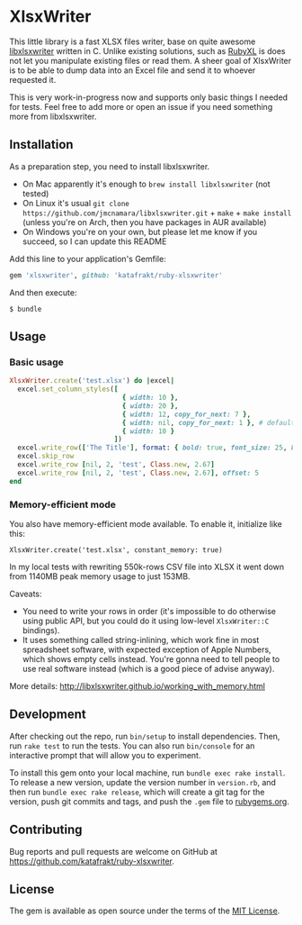 # XlsxWriter

This little library is a fast XLSX files writer, base on quite awesome [libxlsxwriter](https://libxlsxwriter.github.io/) written in C. Unlike existing solutions, such as [RubyXL](https://github.com/weshatheleopard/rubyXL) is does not let you manipulate existing files or read them. A sheer goal of XlsxWriter is to be able to dump data into an Excel file and send it to whoever requested it.

This is very work-in-progress now and supports only basic things I needed for tests. Feel free to add more or open an issue if you need something more from libxlsxwriter.

## Installation

As a preparation step, you need to install libxlsxwriter.

* On Mac apparently it's enough to `brew install libxlsxwriter` (not tested)
* On Linux it's usual `git clone https://github.com/jmcnamara/libxlsxwriter.git` + `make` + `make install` (unless you're on Arch, then you have packages in AUR available)
* On Windows you're on your own, but please let me know if you succeed, so I can update this README

Add this line to your application's Gemfile:

```ruby
gem 'xlsxwriter', github: 'katafrakt/ruby-xlsxwriter'
```

And then execute:

    $ bundle

## Usage

### Basic usage

```ruby
XlsxWriter.create('test.xlsx') do |excel|
  excel.set_column_styles([
                            { width: 10 },
                            { width: 20 },
                            { width: 12, copy_for_next: 7 },
                            { width: nil, copy_for_next: 1 }, # default width
                            { width: 10 }
                          ])
  excel.write_row(['The Title'], format: { bold: true, font_size: 25, height: 27 })
  excel.skip_row
  excel.write_row [nil, 2, 'test', Class.new, 2.67]
  excel.write_row [nil, 2, 'test', Class.new, 2.67], offset: 5
end
```

### Memory-efficient mode

You also have memory-efficient mode available. To enable it, initialize like this:

```
XlsxWriter.create('test.xlsx', constant_memory: true)
```

In my local tests with rewriting 550k-rows CSV file into XLSX it went down from 1140MB peak memory usage to just 153MB.

Caveats:
* You need to write your rows in order (it's impossible to do otherwise using public API, but you could do it using low-level `XlsxWriter::C` bindings).
* It uses something called string-inlining, which work fine in most spreadsheet software, with expected exception of Apple Numbers, which shows empty cells instead. You're gonna need to tell people to use real software instead (which is a good piece of advise anyway).

More details: http://libxlsxwriter.github.io/working_with_memory.html

## Development

After checking out the repo, run `bin/setup` to install dependencies. Then, run `rake test` to run the tests. You can also run `bin/console` for an interactive prompt that will allow you to experiment.

To install this gem onto your local machine, run `bundle exec rake install`. To release a new version, update the version number in `version.rb`, and then run `bundle exec rake release`, which will create a git tag for the version, push git commits and tags, and push the `.gem` file to [rubygems.org](https://rubygems.org).

## Contributing

Bug reports and pull requests are welcome on GitHub at https://github.com/katafrakt/ruby-xlsxwriter.

## License

The gem is available as open source under the terms of the [MIT License](https://opensource.org/licenses/MIT).
